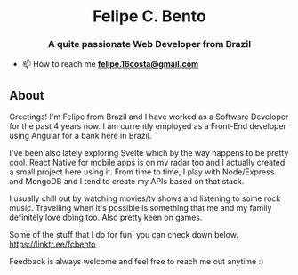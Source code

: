 <h1 align="center">Felipe C. Bento</h1>
<h3 align="center">A quite passionate Web Developer from Brazil</h3>

- 📫 How to reach me **felipe.16costa@gmail.com**

## About 
Greetings! I'm Felipe from Brazil and I have worked as a Software Developer for the past 4 years now. I am currently employed as a Front-End developer using Angular for a bank here in Brazil.

I've been also lately exploring Svelte which by the way happens to be pretty cool. React Native for mobile apps is on my radar too and I actually created a small project here using it. From time to time, I play with Node/Express and MongoDB and I tend to create my APIs based on that stack.

I usually chill out by watching movies/tv shows and listening to some rock music. Travelling when it's possible is something that me and my family definitely love doing too. Also pretty keen on games.

Some of the stuff that I do for fun, you can check down below.
https://linktr.ee/fcbento

Feedback is always welcome and feel free to reach me out anytime :)
